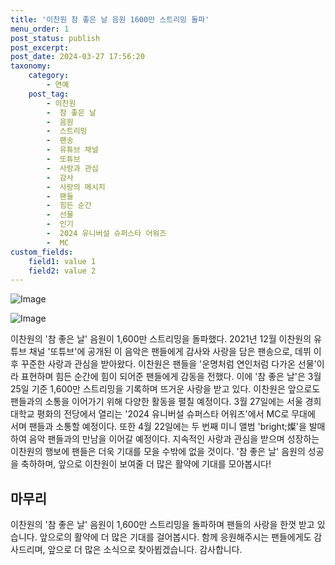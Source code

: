 ```yaml
---
title: '이찬원 참 좋은 날 음원 1600만 스트리밍 돌파'
menu_order: 1
post_status: publish
post_excerpt: 
post_date: 2024-03-27 17:56:20
taxonomy:
    category:
        - 연예
    post_tag:
        - 이찬원
        -  참 좋은 날
        -  음원
        -  스트리밍
        -  팬송
        -  유튜브 채널
        -  또튜브
        -  사랑과 관심
        -  감사
        -  사랑의 메시지
        -  팬들
        -  힘든 순간
        -  선물
        -  인기
        -  2024 유니버설 슈퍼스타 어워즈
        -  MC
custom_fields:
    field1: value 1
    field2: value 2
---
```


![Image](https://ssl.pstatic.net/mimgnews/image/311/2024/03/27/0001707308_001_20240327070101316.jpg?type=w540)

![Image](https://mimgnews.pstatic.net/image/311/2024/03/27/0001707308_002_20240327070101363.jpg?type=w540)

이찬원의 '참 좋은 날' 음원이 1,600만 스트리밍을 돌파했다. 2021년 12월 이찬원의 유튜브 채널 '또튜브'에 공개된 이 음악은 팬들에게 감사와 사랑을 담은 팬송으로, 데뷔 이후 꾸준한 사랑과 관심을 받아왔다. 이찬원은 팬들을 '운명처럼 연인처럼 다가온 선물'이라 표현하며 힘든 순간에 힘이 되어준 팬들에게 감동을 전했다. 이에 '참 좋은 날'은 3월 25일 기준 1,600만 스트리밍을 기록하며 뜨거운 사랑을 받고 있다.
이찬원은 앞으로도 팬들과의 소통을 이어가기 위해 다양한 활동을 펼칠 예정이다. 3월 27일에는 서울 경희대학교 평화의 전당에서 열리는 '2024 유니버설 슈퍼스타 어워즈'에서 MC로 무대에 서며 팬들과 소통할 예정이다. 또한 4월 22일에는 두 번째 미니 앨범 'bright;燦'을 발매하여 음악 팬들과의 만남을 이어갈 예정이다.
지속적인 사랑과 관심을 받으며 성장하는 이찬원의 행보에 팬들은 더욱 기대를 모을 수밖에 없을 것이다. '참 좋은 날' 음원의 성공을 축하하며, 앞으로 이찬원이 보여줄 더 많은 활약에 기대를 모아봅시다!
## 마무리
이찬원의 '참 좋은 날' 음원이 1,600만 스트리밍을 돌파하며 팬들의 사랑을 한껏 받고 있습니다. 앞으로의 활약에 더 많은 기대를 걸어봅시다. 함께 응원해주시는 팬들에게도 감사드리며, 앞으로 더 많은 소식으로 찾아뵙겠습니다. 감사합니다.
